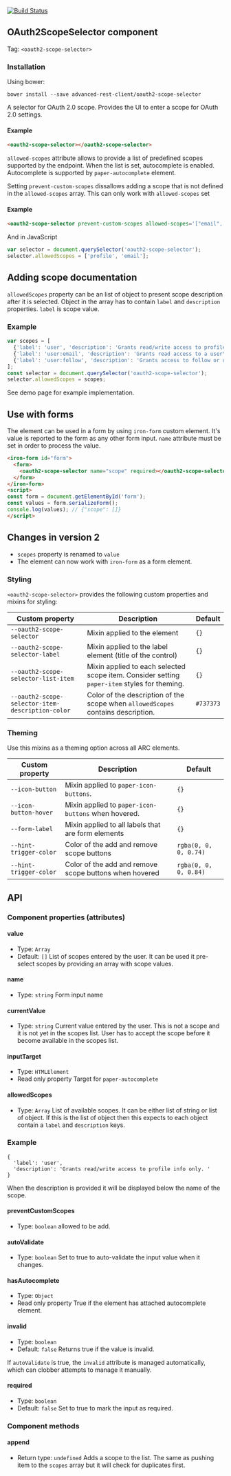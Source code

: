 [![Build Status](https://travis-ci.org/advanced-rest-client/oauth2-scope-selector.svg?branch=stage)](https://travis-ci.org/advanced-rest-client/oauth2-scope-selector)

## OAuth2ScopeSelector component
Tag: `<oauth2-scope-selector>`

### Installation
Using bower:
```
bower install --save advanced-rest-client/oauth2-scope-selector
```

A selector for OAuth 2.0 scope. Provides the UI to enter a scope for OAuth 2.0 settings.

#### Example

```html
<oauth2-scope-selector></oauth2-scope-selector>
```

`allowed-scopes` attribute allows to provide a list of predefined scopes
supported by the endpoint. When the list is set, autocomplete is enabled.
Autocomplete is supported by `paper-autocomplete` element.

Setting `prevent-custom-scopes` dissallows adding a scope that is not defined
in the `allowed-scopes` array. This can only work with `allowed-scopes` set

#### Example

```html
<oauth2-scope-selector prevent-custom-scopes allowed-scopes='["email", "profile"]'></oauth2-scope-selector>
```

And in JavaScript

```javascript
var selector = document.querySelector('oauth2-scope-selector');
selector.allowedScopes = ['profile', 'email'];
```

## Adding scope documentation

`allowedScopes` property can be an list of object to present scope description
after it is selected. Object in the array has to contain `label` and `description` properties.
`label` is scope value.

### Example

```javascript
var scopes = [
  {'label': 'user', 'description': 'Grants read/write access to profile info only. Note that this scope includes user:email and user:follow.'},
  {'label': 'user:email', 'description': 'Grants read access to a user\'s email addresses.'},
  {'label': 'user:follow', 'description': 'Grants access to follow or unfollow other users.'}
];
const selector = document.querySelector('oauth2-scope-selector');
selector.allowedScopes = scopes;
```

See demo page for example implementation.

## Use with forms

The element can be used in a form by using `iron-form` custom element.
It's value is reported to the form as any other form input. `name` attribute
must be set in order to process the value.

```html
<iron-form id="form">
  <form>
    <oauth2-scope-selector name="scope" required></oauth2-scope-selector>
  </form>
</iron-form>
<script>
const form = document.getElementById('form');
const values = form.serializeForm();
console.log(values); // {"scope": []}
</script>
```

## Changes in version 2

- `scopes` property is renamed to `value`
- The element can now work with `iron-form` as a form element.

### Styling
`<oauth2-scope-selector>` provides the following custom properties and mixins for styling:

Custom property | Description | Default
----------------|-------------|----------
`--oauth2-scope-selector` | Mixin applied to the element | `{}`
`--oauth2-scope-selector-label` | Mixin applied to the label element (title of the control) | `{}`
`--oauth2-scope-selector-list-item` | Mixin applied to each selected scope item. Consider setting `paper-item` styles for theming. | `{}`
`--oauth2-scope-selector-item-description-color` | Color of the description of the scope when `allowedScopes` contains description. | `#737373`

### Theming
Use this mixins as a theming option across all ARC elements.

Custom property | Description | Default
----------------|-------------|----------
`--icon-button` | Mixin applied to `paper-icon-buttons`. | `{}`
`--icon-button-hover` | Mixin applied to `paper-icon-buttons` when hovered. | `{}`
`--form-label` | Mixin applied to all labels that are form elements | `{}`
`--hint-trigger-color` | Color of the add and remove scope buttons | `rgba(0, 0, 0, 0.74)`
`--hint-trigger-color` | Color of the add and remove scope buttons when hovered | `rgba(0, 0, 0, 0.84)`

## API
### Component properties (attributes)

#### value
- Type: `Array`
- Default: `[]`
List of scopes entered by the user. It can be used it pre-select scopes
by providing an array with scope values.

#### name
- Type: `string`
Form input name

#### currentValue
- Type: `string`
Current value entered by the user. This is not a scope and it is not
yet in the scopes list. User has to accept the scope before it become
available in the scopes list.

#### inputTarget
- Type: `HTMLElement`
- Read only property
Target for `paper-autocomplete`

#### allowedScopes
- Type: `Array`
List of available scopes.
It can be either list of string or list of object. If this is the
list of object then this expects to each object contain a `label`
and `description` keys.

### Example
```
{
  'label': 'user',
  'description': 'Grants read/write access to profile info only. '
}
```
When the description is provided it will be displayed below the name
of the scope.

#### preventCustomScopes
- Type: `boolean`
allowed to be add.

#### autoValidate
- Type: `boolean`
Set to true to auto-validate the input value when it changes.

#### hasAutocomplete
- Type: `Object`
- Read only property
True if the element has attached autocomplete element.

#### invalid
- Type: `boolean`
- Default: `false`
Returns true if the value is invalid.

If `autoValidate` is true, the `invalid` attribute is managed automatically,
which can clobber attempts to manage it manually.

#### required
- Type: `boolean`
- Default: `false`
Set to true to mark the input as required.


### Component methods

#### append
- Return type: `undefined`
Adds a scope to the list. The same as pushing item to the `scopes`
array but it will check for duplicates first.

